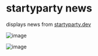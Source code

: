 # startyparty news

displays news from [startyparty.dev](https://startyparty.dev)

![image](https://github.com/user-attachments/assets/d128a836-5b81-4bfa-b97c-8f8663147cc2)

![image](https://github.com/user-attachments/assets/e882abe3-7677-43d5-a1ed-5517b2a91ad7)
